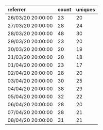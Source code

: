 | referrer          | count | uniques |
| :---------------- | :---- | :------ |
| 26/03/20 20:00:00 | 23    | 20      |
| 27/03/20 20:00:00 | 28    | 24      |
| 28/03/20 20:00:00 | 48    | 30      |
| 29/03/20 20:00:00 | 23    | 20      |
| 30/03/20 20:00:00 | 20    | 19      |
| 31/03/20 20:00:00 | 20    | 18      |
| 01/04/20 20:00:00 | 23    | 17      |
| 02/04/20 20:00:00 | 28    | 20      |
| 03/04/20 20:00:00 | 30    | 25      |
| 04/04/20 20:00:00 | 38    | 29      |
| 05/04/20 20:00:00 | 32    | 22      |
| 06/04/20 20:00:00 | 28    | 20      |
| 07/04/20 20:00:00 | 28    | 21      |
| 08/04/20 20:00:00 | 31    | 21      |
